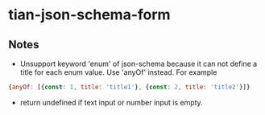 # tian-json-schema-form

## Notes
+ Unsupport keyword 'enum' of json-schema because it can not define a title for each enum value. Use 'anyOf' instead. For example
```javascript
{anyOf: [{const: 1, title: 'title1'}, {const: 2, title: 'title2'}]}
```
+ return undefined if text input or number input is empty.
